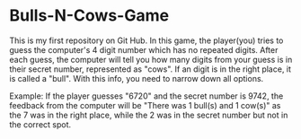 # Bulls-N-Cows-Game
This is my first repository on Git Hub. 
In this game, the player(you) tries to guess the computer's 4 digit number which has no repeated digits. After each guess, the computer will tell you how many digits from your guess is in their secret number, represented as "cows". If an digit is in the right place, it is called a "bull". With this info, you need to narrow down all options. 

Example: 
If the player guesses "6720" and the secret number is 9742, the feedback from the computer will be "There was 1 bull(s) and 1 cow(s)" as the 7 was in the right place, while the 2 was in the secret number but not in the correct spot. 
 
